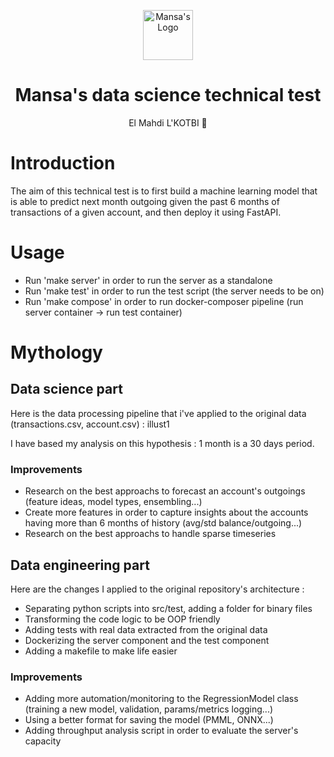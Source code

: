 <p align="center"><a href="https://github.com/MansaGroup/kanedama" target="blank"><img src="../.github/assets/logo.png" width="80" alt="Mansa's Logo" /></a></p>
<h1 align="center">Mansa's data science technical test</h1>
<p align="center">El Mahdi L'KOTBI</b> 💜</p>

# Introduction

The aim of this technical test is to first build a machine learning model that is able to predict next month outgoing given the past 6 months of transactions of a given account, and then deploy it using FastAPI.

# Usage
- Run 'make server' in order to run the server as a standalone
- Run 'make test' in order to run the test script (the server needs to be on)
- Run 'make compose' in order to run docker-composer pipeline (run server container -> run test container)

# Mythology
## Data science part

Here is the data processing pipeline that i've applied to the original data (transactions.csv, account.csv) : 
illust1

I have based my analysis on this hypothesis : 1 month is a 30 days period.
 
### Improvements
- Research on the best approachs to forecast an account's outgoings (feature ideas, model types, ensembling...)
- Create more features in order to capture insights about the accounts having more than 6 months of history (avg/std balance/outgoing...)
- Research on the best approachs to handle sparse timeseries


## Data engineering part
Here are the changes I applied to the original repository's architecture : 
- Separating python scripts into src/test, adding a folder for binary files
- Transforming the code logic to be OOP friendly
- Adding tests with real data extracted from the original data
- Dockerizing the server component and the test component
- Adding a makefile to make life easier

### Improvements
- Adding more automation/monitoring to the RegressionModel class (training a new model, validation, params/metrics logging...)
- Using a better format for saving the model (PMML, ONNX...)
- Adding throughput analysis script in order to evaluate the server's capacity
